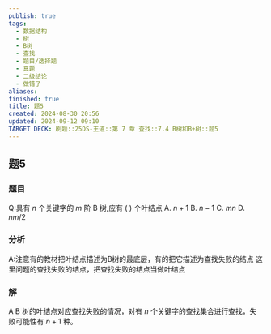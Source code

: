 ```yaml
---
publish: true
tags:
  - 数据结构
  - 树
  - B树
  - 查找
  - 题目/选择题
  - 真题
  - 二级结论
  - 做错了
aliases: 
finished: true
title: 题5
created: 2024-08-30 20:56
updated: 2024-09-12 09:10
TARGET DECK: 刷题::25DS-王道::第 7 章 查找::7.4 B树和B+树::题5
---
```

## 题5
### 题目
Q:具有 $n$ 个关键字的 $m$ 阶 $\mathrm{B}$ 树,应有 ( ) 个叶结点
A. $n + 1$ 
B. $n - 1$ 
C. ${mn}$ 
D. ${nm}/2$
### 分析
A:注意有的教材把叶结点描述为B树的最底层，有的把它描述为查找失败的结点
这里问题的查找失败的结点，把查找失败的结点当做叶结点
### 解
A
$\mathrm{B}$ 树的叶结点对应查找失败的情况，对有 $n$ 个关键字的查找集合进行查找，失败可能性有 $n+1$ 种。
<!--ID: 1726632849824-->


